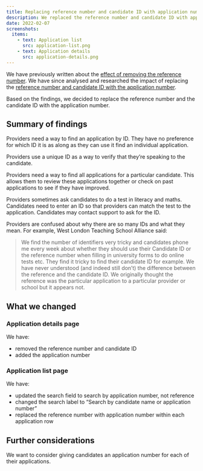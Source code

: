 ```yaml
---
title: Replacing reference number and candidate ID with application number
description: We replaced the reference number and candidate ID with application number to better help users find an application
date: 2022-02-07
screenshots:
  items:
    - text: Application list
      src: application-list.png
    - text: Application details
      src: application-details.png
---
```


We have previously written about the [effect of removing the reference number](/). We have since analysed and researched the impact of replacing the [reference number and candidate ID with the application number](https://docs.google.com/presentation/d/1puOPyRmPvlTbnuocQqzO6oKtiRRoZDburdKtTNbe0nA/edit#slide=id.g1126224a75f_0_4).

Based on the findings, we decided to replace the reference number and the candidate ID with the application number.

## Summary of findings

Providers need a way to find an application by ID. They have no preference for which ID it is as along as they can use it find an individual application.

Providers use a unique ID as a way to verify that they’re speaking to the candidate.

Providers need a way to find all applications for a particular candidate. This allows them to review these applications together or check on past applications to see if they have improved.

Providers sometimes ask candidates to do a test in literacy and maths. Candidates need to enter an ID so that providers can match the test to the application. Candidates may contact support to ask for the ID.

Providers are confused about why there are so many IDs and what they mean. For example, West London Teaching School Alliance said:

> We find the number of identifiers very tricky and candidates phone me every week about whether they should use their Candidate ID or the reference number when filling in university forms to do online tests etc. They find it tricky to find their candidate ID for example. We have never understood (and indeed still don’t) the difference between the reference and the candidate ID. We originally thought the reference was the particular application to a particular provider or school but it appears not.

## What we changed

### Application details page

We have:

- removed the reference number and candidate ID
- added the application number

### Application list page

We have:

- updated the search field to search by application number, not reference
- changed the search label to “Search by candidate name or application number”
- replaced the reference number with application number within each application row

## Further considerations

We want to consider giving candidates an application number for each of their applications.

